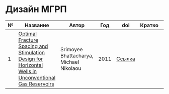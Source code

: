 # Дизайн МГРП

| № | Название  | Автор  | Год  | doi  | Кратко  | Создан  |
|---|---|---|---|---|---|---|
| 1 | [Optimal Fracture Spacing and Stimulation Design for Horizontal Wells in Unconventional Gas Reservoirs](articles/2011/srimoyee.md) | Srimoyee Bhattacharya, Michael Nikolaou  | 2011  | [Ссылка](https://doi.org/10.2118/147622-MS)  |   | 08.02.2024  |
